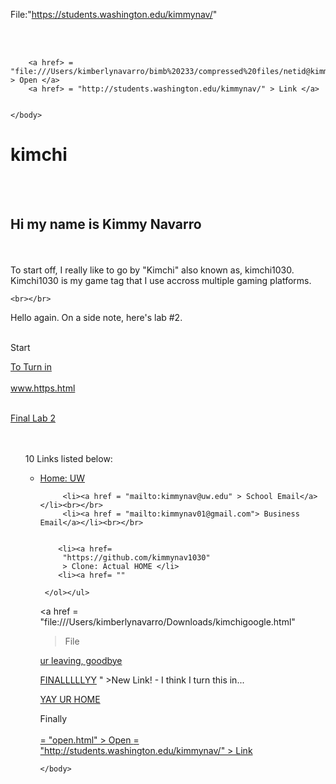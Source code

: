 File:"https://students.washington.edu/kimmynav/"

<html>
    <b KIMCHI1030></b><BR></br>

        <a href> = "file:///Users/kimberlynavarro/bimb%20233/compressed%20files/netid@kimmynav.u.washington.edu" > Open </a>
        <a href> = "http://students.washington.edu/kimmynav/" > Link </a>


    </body>
</html>

<p><h1> <span>kimchi</span> <br></h1>
  <insert><highlight class="css">
  <p>
    <title>
      <h1><highlight>Welcome to Kimchi's Website!</h1></highlight>
  </title>
  </p>

  <br></br>

  <h2>Hi my name is Kimmy Navarro</h2> <br></br>
      To start off, I really like to go by "Kimchi" also 
      known as, kimchi1030. Kimchi1030 is my game tag that 
      I use accross multiple gaming platforms. 
    
    
    <br></br>
  <!--this is for an extra blank--->
    
  Hello again. On a side note, here's lab #2.<br></br>
  
  <p>Start</p>
  
  <a href = "https://github.com/kimmynav1030" >To Turn in</a><br></br>
  <a href = "www.https.public.html" > www.https.html</a><br></br>

  <a href = "file:///Users/kimberlynavarro/LAB%202.HTML" >Final Lab 2</a>
  <head>
   <title> Linking to Other Pages on the Same Site</title>
 
  </head>


 
 <body>
   <p>
     <ol>
       <br></br> 10 Links listed below:
       <ul>
       <li><a href=
        "https://github.com/kimmynav1030" > Home: UW </a></li>

        

         <li><a href = "mailto:kimmynav@uw.edu" > School Email</a></li><br></br>
         <li><a href = "mailto:kimmynav01@gmail.com"> Business Email</a></li><br></br>
         

        <li><a href=
         "https://github.com/kimmynav1030"
         > Clone: Actual HOME </li>
        <li><a href= ""
        
     </ol></ul>
  
  </body>

</html>

<html>

<a href = "file:///Users/kimberlynavarro/Downloads/kimchigoogle.html"
> File </a>

<a href = "Lab 2.html" > ur leaving, goodbye</a>

<a href = "netid@kimmynav.u.washington.edu" >FINALLLLLYY</a>
" >New Link! - I think I turn this in...</a>

<a href = "open.html"> YAY UR HOME</a>
</html>



<html>
    <title>Turn in</title>
    <body> Finally <br></br>
        <a href> = "open.html" > Open </a>
        <a href> = "http://students.washington.edu/kimmynav/" > Link </a>


    </body>
</html>
<!--... > END OF WEBSITE</!....>

    </body>
</html>

<html>
<head>
  Linking to Other Pages on the Same Site
</head>
<body>
  <p><ul>
      <li><a href = "https://github.com/kimmynav1030/KimmyNavDeploy/blob/main/MYWEBSITE.HTML" >GitHub </a>
      <li><a href = "index.html">File</a></li>    
      <li><a href="http://kimberlynavarro/%3Chtml%3E.html">Home</a></li>
      <li><a href="about-us.html">About</a></li>
      <li><a href="movies.html">Movies</a></li>
      <li><a href="contact.html">Contact</a></li>
    </ul>

</body>

</html>
